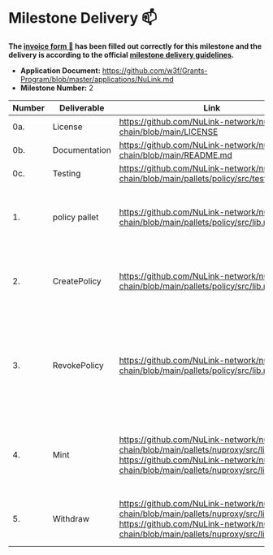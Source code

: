 # Milestone Delivery :mailbox:


**The [invoice form :pencil:](https://docs.google.com/forms/d/e/1FAIpQLSfmNYaoCgrxyhzgoKQ0ynQvnNRoTmgApz9NrMp-hd8mhIiO0A/viewform) has been filled out correctly for this milestone and the delivery is according to the official [milestone delivery guidelines](https://github.com/w3f/General-Grants-Program/blob/master/grants/milestone-deliverables-guidelines.md).**


* **Application Document:** https://github.com/w3f/Grants-Program/blob/master/applications/NuLink.md
* **Milestone Number:** 2



| Number | Deliverable | Link | Notes |
| ------------- | ------------- | ------------- |------------- |
| 0a. | License |https://github.com/NuLink-network/nulink-chain/blob/main/LICENSE | Apache License |
| 0b. | Documentation |https://github.com/NuLink-network/nulink-chain/blob/main/README.md| documentation |
| 0c. | Testing |https://github.com/NuLink-network/nulink-chain/blob/main/pallets/policy/src/tests.rs| all tests |
| 1. | policy pallet | https://github.com/NuLink-network/nulink-chain/blob/main/pallets/policy/src/lib.rs| The policy management pallet will manage the policy fees and distribute. |
| 2. | CreatePolicy | https://github.com/NuLink-network/nulink-chain/blob/main/pallets/policy/src/lib.rs#L123| This function would lock the fee for a specific policy for a locking period. |
| 3. | RevokePolicy | https://github.com/NuLink-network/nulink-chain/blob/main/pallets/policy/src/lib.rs#L134| This function would revoke a specific policy and refund the unconsumed policy fee depending on the locking period. |
| 4. | Mint | https://github.com/NuLink-network/nulink-chain/blob/main/pallets/nuproxy/src/lib.rs#L183 https://github.com/NuLink-network/nulink-chain/blob/main/pallets/nuproxy/src/lib.rs#L188| This function would computes and transfers the policy fee to the staker’s account. |
| 5. | Withdraw | https://github.com/NuLink-network/nulink-chain/blob/main/pallets/nuproxy/src/lib.rs#L201  https://github.com/NuLink-network/nulink-chain/blob/main/pallets/nuproxy/src/lib.rs#L211| The staker could call this function to claim the reward fee. |
